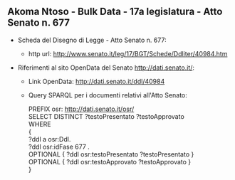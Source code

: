 ## Akoma Ntoso - Bulk Data - 17a legislatura - Atto Senato n. 677 ##

* Scheda del Disegno di Legge - Atto Senato n. 677:
	* http url: http://www.senato.it/leg/17/BGT/Schede/Ddliter/40984.htm

* Riferimenti al sito OpenData del Senato http://dati.senato.it/:
	* Link OpenData: http://dati.senato.it/ddl/40984
	* Query SPARQL per i documenti relativi all'Atto Senato:

        PREFIX osr: <http://dati.senato.it/osr/>  
		SELECT DISTINCT ?testoPresentato ?testoApprovato  
		WHERE  
		{  
		    ?ddl a osr:Ddl.  
		    ?ddl osr:idFase 677 .  
		    OPTIONAL { ?ddl osr:testoPresentato ?testoPresentato }  
		    OPTIONAL { ?ddl osr:testoApprovato ?testoApprovato }  
		}
		